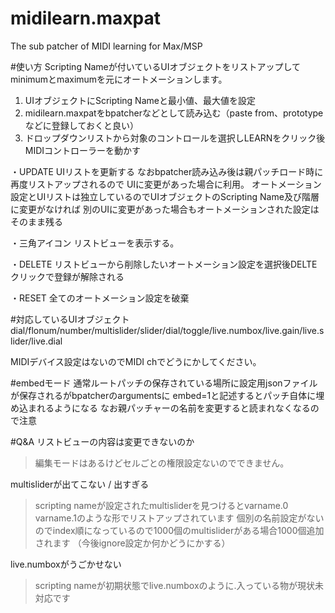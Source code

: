 midilearn.maxpat
================

The sub patcher of MIDI learning for Max/MSP

#使い方
Scripting Nameが付いているUIオブジェクトをリストアップしてminimumとmaximumを元にオートメーションします。

1. UIオブジェクトにScripting Nameと最小値、最大値を設定
2. midilearn.maxpatをbpatcherなどとして読み込む（paste from、prototypeなどに登録しておくと良い）
3. ドロップダウンリストから対象のコントロールを選択しLEARNをクリック後MIDIコントローラーを動かす


・UPDATE
UIリストを更新する
なおbpatcher読み込み後は親パッチロード時に再度リストアップされるので
UIに変更があった場合に利用。
オートメーション設定とUIリストは独立しているのでUIオブジェクトのScripting Name及び階層に変更がなければ
別のUIに変更があった場合もオートメーションされた設定はそのまま残る

・三角アイコン
リストビューを表示する。

・DELETE
リストビューから削除したいオートメーション設定を選択後DELTEクリックで登録が解除される

・RESET
全てのオートメーション設定を破棄


#対応しているUIオブジェクト
dial/flonum/number/multislider/slider/dial/toggle/live.numbox/live.gain/live.slider/live.dial

MIDIデバイス設定はないのでMIDI chでどうにかしてください。


#embedモード
通常ルートパッチの保存されている場所に設定用jsonファイルが保存されるがbpatcherのargumentsに
embed=1と記述するとパッチ自体に埋め込まれるようになる
なお親パッチャーの名前を変更すると読まれなくなるので注意


#Q&A
リストビューの内容は変更できないのか
>編集モードはあるけどセルごとの権限設定ないのでできません。

multisliderが出てこない / 出すぎる
>scripting nameが設定されたmultisliderを見つけるとvarname.0 varname.1のような形でリストアップされています
個別の名前設定がないのでindex順になっているので1000個のmultisliderがある場合1000個追加されます
（今後ignore設定か何かどうにかする）

live.numboxがうごかせない
>scripting nameが初期状態でlive.numboxのように.入っている物が現状未対応です









